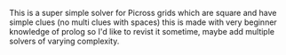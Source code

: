 This is a super simple solver for Picross grids which are square and have simple clues (no multi clues with spaces)
this is made with very beginner knowledge of prolog so I'd like to revist it sometime, maybe add multiple solvers of varying complexity. 
